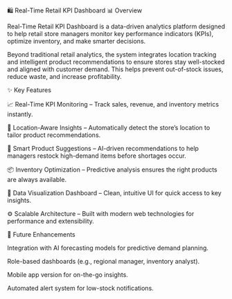 🛍️ Real-Time Retail KPI Dashboard
📊 Overview

Real-Time Retail KPI Dashboard is a data-driven analytics platform designed to help retail store managers monitor key performance indicators (KPIs), optimize inventory, and make smarter decisions.

Beyond traditional retail analytics, the system integrates location tracking and intelligent product recommendations to ensure stores stay well-stocked and aligned with customer demand. This helps prevent out-of-stock issues, reduce waste, and increase profitability.



   
✨ Key Features

📈 Real-Time KPI Monitoring – Track sales, revenue, and inventory metrics instantly.

📍 Location-Aware Insights – Automatically detect the store’s location to tailor product recommendations.

🤖 Smart Product Suggestions – AI-driven recommendations to help managers restock high-demand items before shortages occur.

📦 Inventory Optimization – Predictive analysis ensures the right products are always available.

🧠 Data Visualization Dashboard – Clean, intuitive UI for quick access to key insights.

⚙️ Scalable Architecture – Built with modern web technologies for performance and extensibility.





🧩 Future Enhancements

Integration with AI forecasting models for predictive demand planning.

Role-based dashboards (e.g., regional manager, inventory analyst).

Mobile app version for on-the-go insights.

Automated alert system for low-stock notifications.
